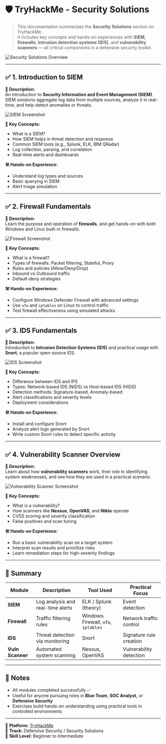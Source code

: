 # 🛡️ TryHackMe - Security Solutions

> This documentation summarizes the **Security Solutions** section on TryHackMe.  
> It includes key concepts and hands-on experiences with **SIEM**, **firewalls**, **intrusion detection systems (IDS)**, and **vulnerability scanners** — all critical components in a defensive security toolkit.

![Security Solutions Overview](https://github.com/user-attachments/assets/f87c2921-b6f1-4805-8188-113b1ce88612)

---

## ✅ 1. Introduction to SIEM  
**🧩 Description:**  
An introduction to **Security Information and Event Management (SIEM)**.  
SIEM solutions aggregate log data from multiple sources, analyze it in real-time, and help detect anomalies or threats.  

![SIEM Screenshot](https://github.com/user-attachments/assets/aa68e112-91de-4f66-8fb8-a11f23a69014)

**📌 Key Concepts:**
- What is a SIEM?
- How SIEM helps in threat detection and response
- Common SIEM tools (e.g., Splunk, ELK, IBM QRadar)
- Log collection, parsing, and correlation
- Real-time alerts and dashboards

**🛠️ Hands-on Experience:**
- Understand log types and sources
- Basic querying in SIEM
- Alert triage simulation

---

## ✅ 2. Firewall Fundamentals  
**🧩 Description:**  
Learn the purpose and operation of **firewalls**, and get hands-on with both Windows and Linux built-in firewalls.

![Firewall Screenshot](https://github.com/user-attachments/assets/aecdd983-d866-44d2-affd-26c01c9bd4f7)

**📌 Key Concepts:**
- What is a firewall?
- Types of firewalls: Packet filtering, Stateful, Proxy
- Rules and policies (Allow/Deny/Drop)
- Inbound vs Outbound traffic
- Default-deny strategies

**🛠️ Hands-on Experience:**
- Configure Windows Defender Firewall with advanced settings
- Use `ufw` and `iptables` on Linux to control traffic
- Test firewall effectiveness using simulated attacks

---

## ✅ 3. IDS Fundamentals  
**🧩 Description:**  
Introduction to **Intrusion Detection Systems (IDS)** and practical usage with **Snort**, a popular open-source IDS.

![IDS Screenshot](https://github.com/user-attachments/assets/2013ccff-b222-4c7d-a763-c34b231a14d3)

**📌 Key Concepts:**
- Difference between IDS and IPS
- Types: Network-based IDS (NIDS) vs Host-based IDS (HIDS)
- Detection methods: Signature-based, Anomaly-based
- Alert classifications and severity levels
- Deployment considerations

**🛠️ Hands-on Experience:**
- Install and configure Snort
- Analyze alert logs generated by Snort
- Write custom Snort rules to detect specific activity

---

## ✅ 4. Vulnerability Scanner Overview  
**🧩 Description:**  
Learn about how **vulnerability scanners** work, their role in identifying system weaknesses, and see how they are used in a practical scenario.

![Vulnerability Scanner Screenshot](https://github.com/user-attachments/assets/2064a39a-e4ae-4539-a900-e6a54fe0f9cd)

**📌 Key Concepts:**
- What is a vulnerability?
- How scanners like **Nessus**, **OpenVAS**, and **Nikto** operate
- CVSS scoring and severity classification
- False positives and scan tuning

**🛠️ Hands-on Experience:**
- Run a basic vulnerability scan on a target system
- Interpret scan results and prioritize risks
- Learn remediation steps for high-severity findings

---

## 📘 Summary  
| Module | Description | Tool Used | Practical Focus |
|--------|-------------|-----------|-----------------|
| **SIEM** | Log analysis and real-time alerts | ELK / Splunk (theory) | Event detection |
| **Firewall** | Traffic filtering rules | Windows Firewall, `ufw`, `iptables` | Network traffic control |
| **IDS** | Threat detection via monitoring | Snort | Signature rule creation |
| **Vuln Scanner** | Automated system scanning | Nessus, OpenVAS | Vulnerability detection |

---

## 📂 Notes  
- All modules completed successfully ✅  
- Useful for anyone pursuing roles in **Blue Team**, **SOC Analyst**, or **Defensive Security**  
- Exercises build hands-on understanding using practical tools in controlled environments  

---

📅 **Platform:** [TryHackMe](https://tryhackme.com)  
📁 **Track:** Defensive Security / Security Solutions  
🧠 **Skill Level:** Beginner to Intermediate
